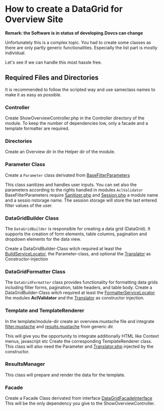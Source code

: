 # How to create a DataGrid for Overview Site

**Remark: the Software is in status of developing.Dovcs can change**

Unfortunately this is a complex topic. You had to create some classes as there are only partly generic functionalities. Especially the list part is mostly individual. 

Let's see if we can handle this most hassle free.

## Required Files and Directories
It is recommended to follow the scripted way and use sameclass names to make it as easy as possible.


### Controller
Create ShowOverviewController.php in the Controller directory of the module.
To keep the number of dependencies low, only a facade and a template formatter are required.

### Directories
Create an Overview dir in the Helper dir of the module. 

### Parameter Class
Create a `Parameter` class derivated from [BaseFilterParameters](../../src/Framework/Utils/FormParameters/BaseFilterParameters.php)

This class sanitizes and handles user inputs. You can set also the parameters according to the rights handled in modules `AclValidator`
BaseFilterParameters require [Sanitizer.php](../../src/Framework/Core/Sanitizer.php) and [Session.php](../../src/Framework/Core/Session.php) a module name and a sessio nstorage name.
The session storage will store the last entered filter values of the user.

### DataGridBuilder Class

The  `DataGridBuilder` is responsible for creating a data grid (DataGrid). It supports the creation of form elements, table columns, pagination and dropdown elements for the data view.

Create a DataGridBuilder-Class witch required at least the
[BuildServiceLocator](../../src/Framework/Utils/DataGrid/BuildServiceLocator.php), the Parameter-class, and optional the [Translator](../../src/Framework/Core/Translate/Translator.php) as Constructor-injection

### DataGridFormatter Class

The `DataGridFormatter` class provides functionality for formatting data grids including filter forms, pagination, table headers, and table body.
Create a DataGridBuilder-Class witch required at least the [FormatterServiceLocator](../../src/Framework/Utils/DataGrid/FormatterServiceLocator.php)
the modules **AclValidator** and the [Translator](../../src/Framework/Core/Translate/Translator.php) as constructor injection.

### Template and TemplateRenderer
In the template/module-dir create an overview.mustache file and integrate
[filter.mustache](../../../../../templates/generic/filter.mustache) and 
[results.mustache](../../../../../templates/generic/results.mustache) from generic dir.

This will give you the opportunity to integrate additionally HTML like Context menus, javascript etc
Create the corresponding TemplateRenderer class. This class will also need the Parameter and [Translator.php](../../src/Framework/Core/Translate/Translator.php) injected by the constructor.

### ResultsManager
This class will prepare and render the data for the template.

### Facade 
Create a Facade Class derivated from interface [DataGridFacadeInterface](../../src/Framework/Utils/DataGridFacadeInterface.php)
This will be the only dependency you give to the ShowOverviewController.